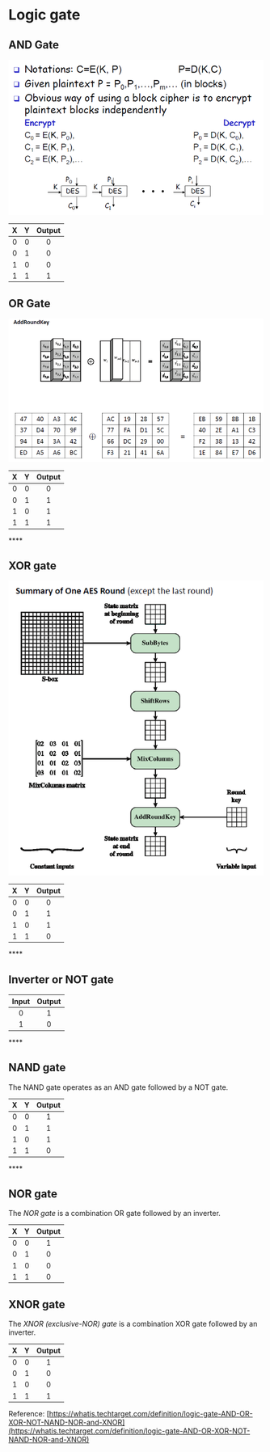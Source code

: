 # Logic gate

##  AND Gate

![](.gitbook/assets/image%20%2857%29.png)

| X | Y | Output |
| :---: | :---: | :---: |
| 0 | 0 | 0 |
| 0 | 1 | 0 |
| 1 | 0 | 0 |
| 1 | 1 | 1 |



##  **OR Gate**

![](.gitbook/assets/image%20%2836%29.png)

| X | Y | Output |
| :---: | :---: | :---: |
| 0 | 0 | 0 |
| 0 | 1 | 1 |
| 1 | 0 | 1 |
| 1 | 1 | 1 |

\*\*\*\*

##  **XOR gate**

![](.gitbook/assets/image%20%2874%29.png)

| X | Y | Output |
| :---: | :---: | :---: |
| 0 | 0 | 0 |
| 0 | 1 | 1 |
| 1 | 0 | 1 |
| 1 | 1 | 0 |

\*\*\*\*

##  **Inverter or NOT gate**

| Input | Output |
| :---: | :---: |
| 0 | 1 |
| 1 | 0 |

\*\*\*\*

##  **NAND gate**

The NAND gate operates as an AND gate followed by a NOT gate.

| X | Y | Output |
| :---: | :---: | :---: |
| 0 | 0 | 1 |
| 0 | 1 | 1 |
| 1 | 0 | 1 |
| 1 | 1 | 0 |

\*\*\*\*

##  **NOR gate**

 The _NOR gate_ is a combination OR gate followed by an inverter.

| X | Y | Output |
| :---: | :---: | :---: |
| 0 | 0 | 1 |
| 0 | 1 | 0 |
| 1 | 0 | 0 |
| 1 | 1 | 0 |



##  **XNOR gate**

 The _XNOR \(exclusive-NOR\) gate_ is a combination XOR gate followed by an inverter.

| X | Y | Output |
| :---: | :---: | :---: |
| 0 | 0 | 1 |
| 0 | 1 | 0 |
| 1 | 0 | 0 |
| 1 | 1 | 1 |



Reference: [https://whatis.techtarget.com/definition/logic-gate-AND-OR-XOR-NOT-NAND-NOR-and-XNOR](https://whatis.techtarget.com/definition/logic-gate-AND-OR-XOR-NOT-NAND-NOR-and-XNOR)

